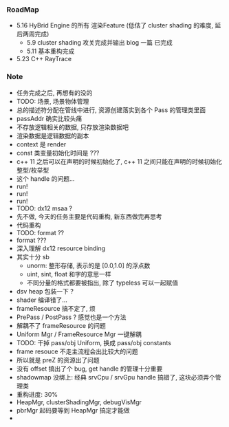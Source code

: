 ### RoadMap

* 5.16 HyBrid Engine 的所有 渲染Feature (低估了 cluster shading 的难度, 延后两周完成)
  * 5.9 cluster shading 攻关完成并输出 blog 一篇 已完成
  * 5.11 基本重构完成 
* 5.23 C++ RayTrace 

### Note

* 任务完成之后, 再想有的没的
* TODO: 场景, 场景物体管理
* 总的描述符分配在管线中进行, 资源创建落实到各个 Pass 的管理类里面
* passAddr 确实比较头痛
* 不存放逻辑相关的数据, 只存放渲染数据吧
* 渲染数据是逻辑数据的副本
* context 是 render 
* const 类变量初始化时间是 ???
* c++ 11 之后可以在声明的时候初始化了, c++ 11 之间只能在声明的时候初始化整型/枚举型
* 这个 handle 的问题...
* run!
* run!
* run!
* TODO: dx12 msaa ?
* 先不做, 今天的任务主要是代码重构, 新东西做完再思考
* 代码重构
* TODO: format ??
* format ???
* 深入理解 dx12 resource binding
* 其实十分 sb
  * unorm: 整形存储, 表示的是 [0.0,1.0] 的浮点数
  * uint, sint, float 和字的意思一样
  * 不同分量的格式都要被指出, 除了 typeless 可以一起赋值
* dsv heap 包装一下 ?
* shader 编译错了...
* frameResource 搞不定了, 烦
* PrePass / PostPass ? 感觉也是一个方法
* 解耦不了 frameResource 的问题
* Uniform Mgr / FrameResource Mgr 一键解耦
* TODO: 干掉 pass/obj Uniform, 换成 pass/obj constants
* frame resouce 不走主流程会出比较大的问题
* 所以就是 preZ 的资源出了问题
* 没有 offset 搞出了个 bug, get handle 的管理十分重要
* shadowmap 没绑上: 经典 srvCpu / srvGpu handle 搞错了, 这块必须弄个管理类
* 重构进度: 30%
* HeapMgr, clusterShadingMgr, debugVisMgr
* pbrMgr 起码要等到 HeapMgr 搞定才能做
* 

